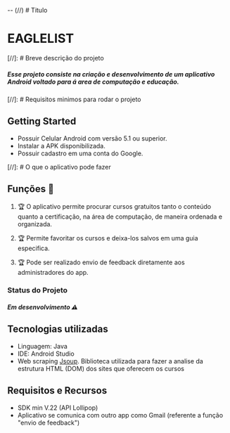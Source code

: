 -- (//) # Titulo

# EAGLELIST 

[//]: # Breve descrição do projeto
##### Esse projeto consiste na criação e desenvolvimento de um aplicativo Android voltado para á area de computação e educação.

[//]: # Requisitos minimos para rodar o projeto
## Getting Started

* Possuir Celular Android com versão 5.1 ou superior.
* Instalar a APK disponibilizada.
* Possuir cadastro em uma conta do Google.

[//]: # O que o aplicativo pode fazer
## Funções :checkered_flag:

1. :trophy: O aplicativo permite procurar cursos gratuitos tanto o conteúdo quanto a certificação, na área de computação, de maneira ordenada e organizada.

2. :trophy: Permite favoritar os cursos e deixa-los salvos em uma guia especifica.

3. :trophy: Pode ser realizado envio de feedback diretamente aos administradores do app.

### Status do Projeto
##### Em desenvolvimento :warning:

## Tecnologias utilizadas

* Linguagem: Java
* IDE: Android Studio
* Web scraping [Jsoup](https://github.com/jhy/jsoup "Biblioteca Jsoup"). Biblioteca utilizada para fazer a analise da estrutura HTML (DOM) dos sites que oferecem os cursos


## Requisitos e Recursos

* SDK min V.22 (API Lollipop)
* Aplicativo se comunica com outro app como Gmail (referente a função "envio de feedback")
